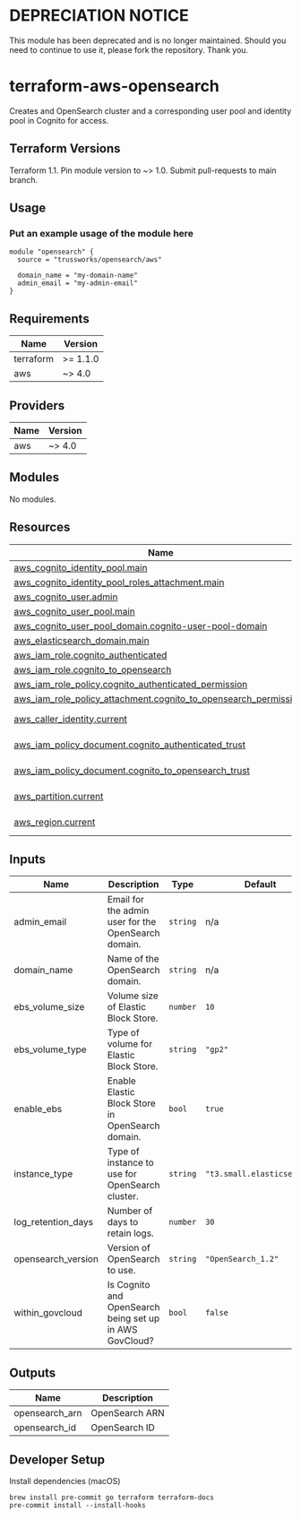 # DEPRECIATION NOTICE
This module has been deprecated and is no longer maintained. Should you need to continue to use it, please fork the repository. Thank you.
 # terraform-aws-opensearch

Creates and OpenSearch cluster and a corresponding user pool and identity pool in Cognito for access.

## Terraform Versions

Terraform 1.1. Pin module version to ~> 1.0. Submit pull-requests to main branch.

## Usage

### Put an example usage of the module here

```hcl
module "opensearch" {
  source = "trussworks/opensearch/aws"

  domain_name = "my-domain-name"
  admin_email = "my-admin-email"
}

```

<!-- BEGINNING OF PRE-COMMIT-TERRAFORM DOCS HOOK -->
## Requirements

| Name | Version |
|------|---------|
| terraform | >=  1.1.0 |
| aws | ~> 4.0 |

## Providers

| Name | Version |
|------|---------|
| aws | ~> 4.0 |

## Modules

No modules.

## Resources

| Name | Type |
|------|------|
| [aws_cognito_identity_pool.main](https://registry.terraform.io/providers/hashicorp/aws/latest/docs/resources/cognito_identity_pool) | resource |
| [aws_cognito_identity_pool_roles_attachment.main](https://registry.terraform.io/providers/hashicorp/aws/latest/docs/resources/cognito_identity_pool_roles_attachment) | resource |
| [aws_cognito_user.admin](https://registry.terraform.io/providers/hashicorp/aws/latest/docs/resources/cognito_user) | resource |
| [aws_cognito_user_pool.main](https://registry.terraform.io/providers/hashicorp/aws/latest/docs/resources/cognito_user_pool) | resource |
| [aws_cognito_user_pool_domain.cognito-user-pool-domain](https://registry.terraform.io/providers/hashicorp/aws/latest/docs/resources/cognito_user_pool_domain) | resource |
| [aws_elasticsearch_domain.main](https://registry.terraform.io/providers/hashicorp/aws/latest/docs/resources/elasticsearch_domain) | resource |
| [aws_iam_role.cognito_authenticated](https://registry.terraform.io/providers/hashicorp/aws/latest/docs/resources/iam_role) | resource |
| [aws_iam_role.cognito_to_opensearch](https://registry.terraform.io/providers/hashicorp/aws/latest/docs/resources/iam_role) | resource |
| [aws_iam_role_policy.cognito_authenticated_permission](https://registry.terraform.io/providers/hashicorp/aws/latest/docs/resources/iam_role_policy) | resource |
| [aws_iam_role_policy_attachment.cognito_to_opensearch_permissions](https://registry.terraform.io/providers/hashicorp/aws/latest/docs/resources/iam_role_policy_attachment) | resource |
| [aws_caller_identity.current](https://registry.terraform.io/providers/hashicorp/aws/latest/docs/data-sources/caller_identity) | data source |
| [aws_iam_policy_document.cognito_authenticated_trust](https://registry.terraform.io/providers/hashicorp/aws/latest/docs/data-sources/iam_policy_document) | data source |
| [aws_iam_policy_document.cognito_to_opensearch_trust](https://registry.terraform.io/providers/hashicorp/aws/latest/docs/data-sources/iam_policy_document) | data source |
| [aws_partition.current](https://registry.terraform.io/providers/hashicorp/aws/latest/docs/data-sources/partition) | data source |
| [aws_region.current](https://registry.terraform.io/providers/hashicorp/aws/latest/docs/data-sources/region) | data source |

## Inputs

| Name | Description | Type | Default | Required |
|------|-------------|------|---------|:--------:|
| admin\_email | Email for the admin user for the OpenSearch domain. | `string` | n/a | yes |
| domain\_name | Name of the OpenSearch domain. | `string` | n/a | yes |
| ebs\_volume\_size | Volume size of Elastic Block Store. | `number` | `10` | no |
| ebs\_volume\_type | Type of volume for Elastic Block Store. | `string` | `"gp2"` | no |
| enable\_ebs | Enable Elastic Block Store in OpenSearch domain. | `bool` | `true` | no |
| instance\_type | Type of instance to use for OpenSearch cluster. | `string` | `"t3.small.elasticsearch"` | no |
| log\_retention\_days | Number of days to retain logs. | `number` | `30` | no |
| opensearch\_version | Version of OpenSearch to use. | `string` | `"OpenSearch_1.2"` | no |
| within\_govcloud | Is Cognito and OpenSearch being set up in AWS GovCloud? | `bool` | `false` | no |

## Outputs

| Name | Description |
|------|-------------|
| opensearch\_arn | OpenSearch ARN |
| opensearch\_id | OpenSearch ID |
<!-- END OF PRE-COMMIT-TERRAFORM DOCS HOOK -->

## Developer Setup

Install dependencies (macOS)

```shell
brew install pre-commit go terraform terraform-docs
pre-commit install --install-hooks
```
